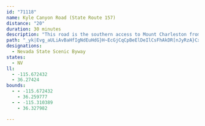 ```yaml
---
id: "71118"
name: Kyle Canyon Road (State Route 157)
distance: "20"
duration: 30 minutes
description: "This road is the southern access to Mount Charleston from Las Vegas and offers magnificent mountain scenery as well as occasional glimpses of golden eagles, owls, falcons and other birds."
path: "_yk|Evg_aULiAvBaHfIgNdEuHdG}H~EcGjCqCpBeElDeIlCsFhAkDR[nJyRzA}CxAaPtB_J`AqCnCyTzAqPt@yMz@_PC{HiA{MyBcSSqAiAqHAC{AyGkBwO_G_k@WsGHkBEmBOsHaAoGGeAMgB?{A?}DLmBAcD?aCAyD[cDQcB{@}HmDuP_@cGw@qBk@yA_CyAwCs@_Bq@g@m@{@uBq@uE{AeEiHyOgFuMqBuGiA}Fm@uHD}Et@kQDi@jF_w@ReDDkBpAoPZyApB{_@GqKc@mFcBmJwAeG[aFrAsPQ{Pl@{EpBgL@aF_AaFiEqQuAsFiA_HQkEv@wNAsB|A}UqA}I{BwNmK_m@yLer@iAcMQgJ@kGt@}SdBaZb@yMsCaV}@_K?gRJiVnA{QdCaPtA{Hf@mE_@qH{H_XcCkF{EaIu@}E@yED_F`B_OPwC]gK}@oNmFcl@wDa_@gAwJ}B{HsPmY{f@yx@aGgIkQ}ZeJeP}DuGuFwJqDoGkEqHmEmHeF_J}DiIaB{EcC}HwA}GaBmIiB_Jg@kDsDiR}AoHoCkMyGi[{FkXqGoZm@{CmCwMmC}LcD}M_@gBm@{CuA_HgB}I}DkRuG}[aB{HqGy[sDuQ_BsHyAqH_BsHuAeHGYw@sIc@mIEgDEkDAyDCqOe@cLYyGKaF]gMOkM_Aoi@QcGEcBA_@A]IgA]aC_@oA_@gAg@iA_AcBa@}@Q_@KWUcACY?AEi@@u@?ML{@Z_A@C"
designations:
  - Nevada State Scenic Byway
states:
  - NV
ll:
  - -115.672432
  - 36.27424
bounds:
  - - -115.672432
    - 36.259777
  - - -115.310389
    - 36.327982

---
```



